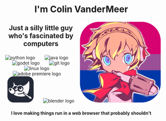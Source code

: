 <h1 align="center">I'm Colin VanderMeer</h1>

###

<img align="right" height="256" src="https://raw.githubusercontent.com/ColinVanderMeer/ColinVanderMeer/main/githubAigis.png"  />

###

<h2 align="center">Just a silly little guy who's fascinated by computers</h2>

###

<div align="center">
  <img src="https://skillicons.dev/icons?i=py" height="83" alt="python logo"  />
  <img width="22" />
  <img src="https://skillicons.dev/icons?i=java" height="83" alt="java logo"  />
  <img width="22" />
  <img src="https://skillicons.dev/icons?i=godot" height="83" alt="godot logo"  />
  <img width="22" />
  <img src="https://skillicons.dev/icons?i=git" height="83" alt="git logo"  />
</div>
<div align="center">
  <img src="https://skillicons.dev/icons?i=linux" height="83" alt="linux logo"  />
  <img width="22" />
  <img src="https://skillicons.dev/icons?i=pr" height="83" alt="adobe premiere logo"  />
  <img width="22" />
  <img src="https://raw.githubusercontent.com/ColinVanderMeer/ColinVanderMeer/main/GimpIcon.png" height="83" alt="adobe premiere logo"  />
  <img width="22" />
  <img src="https://skillicons.dev/icons?i=blender" height="83" alt="blender logo"  />
</div>

###

<p align="center"><b>I love making things run in a web browser that probably shouldn't</b></p>

###

